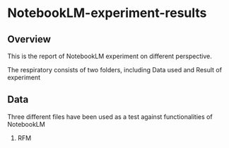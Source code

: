 # NotebookLM-experiment-results

## Overview
This is the report of NotebookLM experiment on different perspective. 

The respiratory consists of two folders, including Data used and Result of experiment

## Data

Three different files have been used as a test against functionalities of NotebookLM 
1. RFM 

